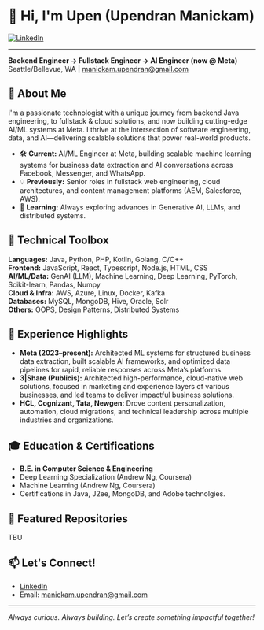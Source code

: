 # 👋 Hi, I'm Upen (Upendran Manickam)

[![LinkedIn](https://img.shields.io/badge/LinkedIn-uforupen-blue?style=flat&logo=linkedin)](http://linkedin.com/in/uforupen)

---

**Backend Engineer → Fullstack Engineer → AI Engineer (now @ Meta)**  
Seattle/Bellevue, WA | manickam.upendran@gmail.com

## 🚀 About Me

I'm a passionate technologist with a unique journey from backend Java engineering, to fullstack & cloud solutions, and now building cutting-edge AI/ML systems at Meta. I thrive at the intersection of software engineering, data, and AI—delivering scalable solutions that power real-world products.

- 🛠️ **Current:** AI/ML Engineer at Meta, building scalable machine learning systems for business data extraction and AI conversations across Facebook, Messenger, and WhatsApp.
- 💡 **Previously:** Senior roles in fullstack web engineering, cloud architectures, and content management platforms (AEM, Salesforce, AWS).
- 🌱 **Learning:** Always exploring advances in Generative AI, LLMs, and distributed systems.

## 🧰 Technical Toolbox

**Languages:** Java, Python, PHP, Kotlin, Golang, C/C++  
**Frontend:** JavaScript, React, Typescript, Node.js, HTML, CSS  
**AI/ML/Data:** GenAI (LLM), Machine Learning, Deep Learning, PyTorch, Scikit-learn, Pandas, Numpy  
**Cloud & Infra:** AWS, Azure, Linux, Docker, Kafka  
**Databases:** MySQL, MongoDB, Hive, Oracle, Solr  
**Others:** OOPS, Design Patterns, Distributed Systems

## 🏢 Experience Highlights

- **Meta (2023–present):** Architected ML systems for structured business data extraction, built scalable AI frameworks, and optimized data pipelines for rapid, reliable responses across Meta’s platforms.
- **3|Share (Publicis):** Architected high-performance, cloud-native web solutions, focused in marketing and experience layers of various businesses, and led teams to deliver impactful business solutions.
- **HCL, Cognizant, Tata, Newgen:** Drove content personalization, automation, cloud migrations, and technical leadership across multiple industries and organizations.

## 🎓 Education & Certifications

- **B.E. in Computer Science & Engineering**  
- Deep Learning Specialization (Andrew Ng, Coursera)
- Machine Learning (Andrew Ng, Coursera)
- Certifications in Java, J2ee, MongoDB, and Adobe technolgies.

## 📂 Featured Repositories

TBU

## 📫 Let's Connect!

- [LinkedIn](http://linkedin.com/in/uforupen)
- Email: manickam.upendran@gmail.com

---

*Always curious. Always building. Let’s create something impactful together!*
